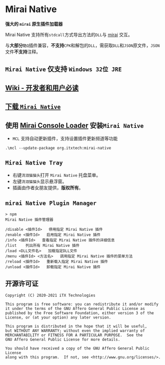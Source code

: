 # Mirai Native

__强大的 `mirai` 原生插件加载器__

Mirai Native 支持所有`stdcall`方式导出方法的`DLL`与 [mirai](https://github.com/mamoe/mirai) 交互。

与**大部分**`酷Q`插件兼容，**不支持**`CPK`和解包的`DLL`，需获取`DLL`和`JSON`原文件，`JSON`文件**不支持**注释。

## `Mirai Native` 仅支持 `Windows 32位 JRE`

## [Wiki - 开发者和用户必读](https://github.com/iTXTech/mirai-native/wiki)

## [下载 `Mirai Native`](https://github.com/iTXTech/mirai-native/releases)

## 使用 [Mirai Console Loader](https://github.com/iTXTech/mirai-console-loader) 安装`Mirai Native`

* `MCL` 支持自动更新插件，支持设置插件更新频道等功能

`.\mcl --update-package org.itxtech:mirai-native`

## `Mirai Native Tray`

* 右键`流泪猫猫头`打开 `Mirai Native` 托盘菜单。
* 左键`流泪猫猫头`显示悬浮窗。
* 插画由作者女朋友提供，**版权所有**。

## `mirai Native Plugin Manager`

```
> npm
Mirai Native 插件管理器

/disable <插件Id>   停用指定 Mirai Native 插件
/enable <插件Id>   启用指定 Mirai Native 插件
/info <插件Id>   查看指定 Mirai Native 插件的详细信息
/list    列出所有 Mirai Native 插件
/load <DLL文件名>   加载指定DLL文件
/menu <插件Id> <方法名>   调用指定 Mirai Native 插件的菜单方法
/reload <插件Id>   重新载入指定 Mirai Native 插件
/unload <插件Id>   卸载指定 Mirai Native 插件
```


## 开源许可证

    Copyright (C) 2020-2021 iTX Technologies

    This program is free software: you can redistribute it and/or modify
    it under the terms of the GNU Affero General Public License as
    published by the Free Software Foundation, either version 3 of the
    License, or (at your option) any later version.

    This program is distributed in the hope that it will be useful,
    but WITHOUT ANY WARRANTY; without even the implied warranty of
    MERCHANTABILITY or FITNESS FOR A PARTICULAR PURPOSE.  See the
    GNU Affero General Public License for more details.

    You should have received a copy of the GNU Affero General Public License
    along with this program.  If not, see <http://www.gnu.org/licenses/>.
